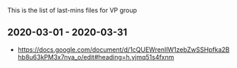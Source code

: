 This is the list of last-mins files for VP group

## 2020-03-01 - 2020-03-31

- https://docs.google.com/document/d/1cQUEWrenIlW1zebZwSSHpfka2Bhb8u63kPM3x7nya_o/edit#heading=h.yjmq51s4fxnm
